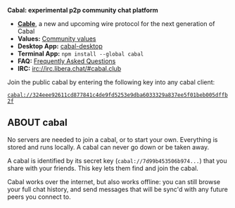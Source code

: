 **Cabal: experimental p2p community chat platform**

- **[Cable](https://github.com/cabal-club/cable)**, a new and upcoming wire protocol for the next generation of Cabal
- **Values:** [Community values](https://github.com/cabal-club/commons/blob/master/values.md#values)
- **Desktop App:** [cabal-desktop](https://github.com/cabal-club/cabal-desktop)
- **Terminal App:** `npm install --global cabal`
- **FAQ:** [Frequently Asked Questions](https://cabal.chat/faq.html)
- **IRC:** [irc://irc.libera.chat/#cabal.club](irc://irc.libera.chat/#cabal.club)

Join the public cabal by entering the following key into any cabal client:

[`cabal://324eee92611cd877841c4de9fd5253e9dba6033329a837ee5f01beb005dffb2f`](cabal://324eee92611cd877841c4de9fd5253e9dba6033329a837ee5f01beb005dffb2f)

## ABOUT cabal

No servers are needed to join a cabal, or to start your own. Everything is stored and runs locally. A cabal can never go down or be taken away.

A cabal is identified by its secret key (`cabal://7d99b453506b974...`) that you share with your friends. This key lets them find and join the cabal.

Cabal works over the internet, but also works offline: you can still browse your full chat history, and send messages that will be sync'd with any future peers you connect to.
